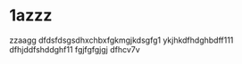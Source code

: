# 1azzz
zzaagg
dfdsfdsgsdhxchbxfgkmgjkdsgfg1
ykjhkdfhdghbdff111
dfhjddfshddghf11
fgjfgfgjgj
dfhcv7v
